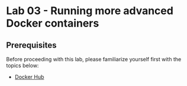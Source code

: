 # Lab 03 - Running more advanced Docker containers

## Prerequisites

Before proceeding with this lab, please familiarize yourself first with the topics below:

* [Docker Hub](https://docs.docker.com/engine/reference/glossary/#/docker-hub)

## 
